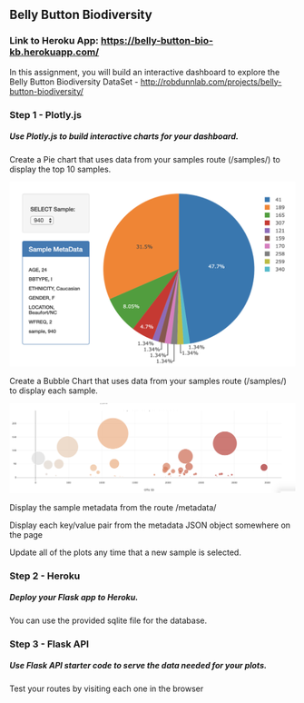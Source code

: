 ## Belly Button Biodiversity

### Link to Heroku App: https://belly-button-bio-kb.herokuapp.com/

In this assignment, you will build an interactive dashboard to explore the Belly Button Biodiversity DataSet - http://robdunnlab.com/projects/belly-button-biodiversity/

### Step 1 - Plotly.js

##### Use Plotly.js to build interactive charts for your dashboard.

Create a Pie chart that uses data from your samples route (/samples/<sample>) to display the top 10 samples.
  
![pie chart](https://github.com/katelynburke/belly_button_biodiversity/blob/master/images/pie_chart.png)

Create a Bubble Chart that uses data from your samples route (/samples/<sample>) to display each sample.

![bubble chart](https://github.com/katelynburke/belly_button_biodiversity/blob/master/images/bubble_plot.png)


Display the sample metadata from the route /metadata/<sample>

Display each key/value pair from the metadata JSON object somewhere on the page

Update all of the plots any time that a new sample is selected.


### Step 2 - Heroku

##### Deploy your Flask app to Heroku.

You can use the provided sqlite file for the database.

### Step 3 - Flask API

##### Use Flask API starter code to serve the data needed for your plots.

Test your routes by visiting each one in the browser





